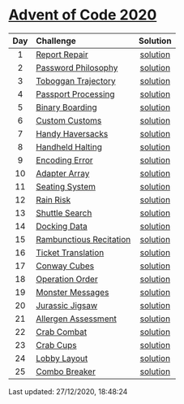 [Advent of Code 2020](https://adventofcode.com/2020)
==========

| Day | Challenge | Solution |
|:---:|:---|:---:|
| 1 | [Report Repair](https://adventofcode.com/2020/day/1) | [solution](./day01/day1.py) |
| 2 | [Password Philosophy](https://adventofcode.com/2020/day/2) | [solution](./day02/day2.py) |
| 3 | [Toboggan Trajectory](https://adventofcode.com/2020/day/3) | [solution](./day03/day3.py) |
| 4 | [Passport Processing](https://adventofcode.com/2020/day/4) | [solution](./day04/day4.py) |
| 5 | [Binary Boarding](https://adventofcode.com/2020/day/5) | [solution](./day05/day5.py) |
| 6 | [Custom Customs](https://adventofcode.com/2020/day/6) | [solution](./day06/day6.py) |
| 7 | [Handy Haversacks](https://adventofcode.com/2020/day/7) | [solution](./day07/day7.py) |
| 8 | [Handheld Halting](https://adventofcode.com/2020/day/8) | [solution](./day08/day8.py) |
| 9 | [Encoding Error](https://adventofcode.com/2020/day/9) | [solution](./day09/day9.py) |
| 10 | [Adapter Array](https://adventofcode.com/2020/day/10) | [solution](./day10/day10.py) |
| 11 | [Seating System](https://adventofcode.com/2020/day/11) | [solution](./day11/day11.py) |
| 12 | [Rain Risk](https://adventofcode.com/2020/day/12) | [solution](./day12/day12.py) |
| 13 | [Shuttle Search](https://adventofcode.com/2020/day/13) | [solution](./day13/day13.py) |
| 14 | [Docking Data](https://adventofcode.com/2020/day/14) | [solution](./day14/day14.py) |
| 15 | [Rambunctious Recitation](https://adventofcode.com/2020/day/15) | [solution](./day15/day15.py) |
| 16 | [Ticket Translation](https://adventofcode.com/2020/day/16) | [solution](./day16/day16.py) |
| 17 | [Conway Cubes](https://adventofcode.com/2020/day/17) | [solution](./day17/day17.py) |
| 18 | [Operation Order](https://adventofcode.com/2020/day/18) | [solution](./day18/day18.py) |
| 19 | [Monster Messages](https://adventofcode.com/2020/day/19) | [solution](./day19/day19.py) |
| 20 | [Jurassic Jigsaw](https://adventofcode.com/2020/day/20) | [solution](./day20/day20.py) |
| 21 | [Allergen Assessment](https://adventofcode.com/2020/day/21) | [solution](./day21/day21.py) |
| 22 | [Crab Combat](https://adventofcode.com/2020/day/22) | [solution](./day22/day22.py) |
| 23 | [Crab Cups](https://adventofcode.com/2020/day/23) | [solution](./day23/day23.py) |
| 24 | [Lobby Layout](https://adventofcode.com/2020/day/24) | [solution](./day24/day24.py) |
| 25 | [Combo Breaker](https://adventofcode.com/2020/day/25) | [solution](./day25/day25.py) |

Last updated: 27/12/2020, 18:48:24
